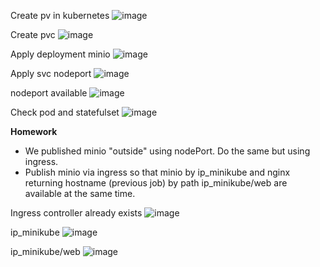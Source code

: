 Create pv in kubernetes
![image](https://user-images.githubusercontent.com/67266752/155038981-7485cfc0-df6e-4dc5-9c39-458e19c8b71d.png)

Create pvc
![image](https://user-images.githubusercontent.com/67266752/155039170-3f87ccb4-849f-4114-85cb-4c9e730c0276.png)

Apply deployment minio
![image](https://user-images.githubusercontent.com/67266752/155039418-42323b3d-fe3c-48c1-9c2c-afd3c34220fa.png)

Apply svc nodeport
![image](https://user-images.githubusercontent.com/67266752/155629810-6f2a6fb2-c356-4f7b-ac40-aa6a76d50f4c.png)

nodeport available
![image](https://user-images.githubusercontent.com/67266752/155629990-34c85dbc-7a60-4bb5-b4fa-142ffdab8ac3.png)

Check pod and statefulset
![image](https://user-images.githubusercontent.com/67266752/155630185-7b4f5c60-2a9d-4c42-8681-82c403c443b9.png)

**Homework**
- We published minio "outside" using nodePort. Do the same but using ingress.
- Publish minio via ingress so that minio by ip_minikube and nginx returning hostname (previous job) by path ip_minikube/web are available at the same time.

Ingress controller already exists
![image](https://user-images.githubusercontent.com/67266752/155630422-98175e73-413f-4c45-b8c6-61cb27d68583.png)

ip_minikube
![image](https://user-images.githubusercontent.com/67266752/156204551-6acba018-34d2-4b13-aea4-5d190c456c39.png)

ip_minikube/web
![image](https://user-images.githubusercontent.com/67266752/156203880-e5a587f4-7575-4dcc-a032-a2755b97e250.png)
